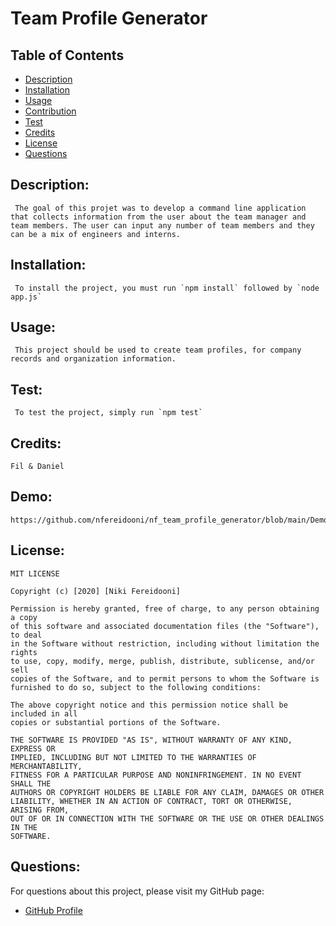 # Team Profile Generator

## Table of Contents
- [Description](#description)
- [Installation](#installation)
- [Usage](#usage)
- [Contribution](#contribution)
- [Test](#test)
- [Credits](#credits)
- [License](#license)
- [Questions](#questions)

## Description: 
     The goal of this projet was to develop a command line application that collects information from the user about the team manager and team members. The user can input any number of team members and they can be a mix of engineers and interns.
## Installation:
     To install the project, you must run `npm install` followed by `node app.js`
## Usage:
     This project should be used to create team profiles, for company records and organization information.
## Test:
     To test the project, simply run `npm test`
## Credits:
    Fil & Daniel
## Demo:
    https://github.com/nfereidooni/nf_team_profile_generator/blob/main/Demo.mp4
## License:
    MIT LICENSE

    Copyright (c) [2020] [Niki Fereidooni]

    Permission is hereby granted, free of charge, to any person obtaining a copy
    of this software and associated documentation files (the "Software"), to deal
    in the Software without restriction, including without limitation the rights
    to use, copy, modify, merge, publish, distribute, sublicense, and/or sell
    copies of the Software, and to permit persons to whom the Software is
    furnished to do so, subject to the following conditions:

    The above copyright notice and this permission notice shall be included in all
    copies or substantial portions of the Software.

    THE SOFTWARE IS PROVIDED "AS IS", WITHOUT WARRANTY OF ANY KIND, EXPRESS OR
    IMPLIED, INCLUDING BUT NOT LIMITED TO THE WARRANTIES OF MERCHANTABILITY,
    FITNESS FOR A PARTICULAR PURPOSE AND NONINFRINGEMENT. IN NO EVENT SHALL THE
    AUTHORS OR COPYRIGHT HOLDERS BE LIABLE FOR ANY CLAIM, DAMAGES OR OTHER
    LIABILITY, WHETHER IN AN ACTION OF CONTRACT, TORT OR OTHERWISE, ARISING FROM,
    OUT OF OR IN CONNECTION WITH THE SOFTWARE OR THE USE OR OTHER DEALINGS IN THE
    SOFTWARE.

## Questions:
For questions about this project, please visit my GitHub page:
- [GitHub Profile](https://github.com/nfereidooni)
